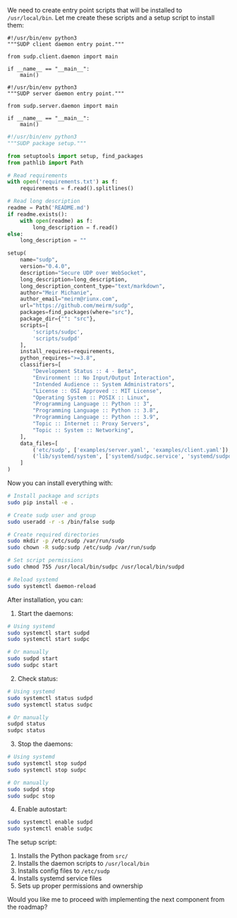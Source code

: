 We need to create entry point scripts that will be installed to `/usr/local/bin`. Let me create these scripts and a setup script to install them:

```plain text:scripts/sudpc
#!/usr/bin/env python3
"""SUDP client daemon entry point."""

from sudp.client.daemon import main

if __name__ == "__main__":
    main()
```

```plain text:scripts/sudpd
#!/usr/bin/env python3
"""SUDP server daemon entry point."""

from sudp.server.daemon import main

if __name__ == "__main__":
    main()
```

```python:setup.py
#!/usr/bin/env python3
"""SUDP package setup."""

from setuptools import setup, find_packages
from pathlib import Path

# Read requirements
with open('requirements.txt') as f:
    requirements = f.read().splitlines()

# Read long description
readme = Path('README.md')
if readme.exists():
    with open(readme) as f:
        long_description = f.read()
else:
    long_description = ""

setup(
    name="sudp",
    version="0.4.0",
    description="Secure UDP over WebSocket",
    long_description=long_description,
    long_description_content_type="text/markdown",
    author="Meir Michanie",
    author_email="meirm@riunx.com",
    url="https://github.com/meirm/sudp",
    packages=find_packages(where="src"),
    package_dir={"": "src"},
    scripts=[
        'scripts/sudpc',
        'scripts/sudpd'
    ],
    install_requires=requirements,
    python_requires=">=3.8",
    classifiers=[
        "Development Status :: 4 - Beta",
        "Environment :: No Input/Output Interaction",
        "Intended Audience :: System Administrators",
        "License :: OSI Approved :: MIT License",
        "Operating System :: POSIX :: Linux",
        "Programming Language :: Python :: 3",
        "Programming Language :: Python :: 3.8",
        "Programming Language :: Python :: 3.9",
        "Topic :: Internet :: Proxy Servers",
        "Topic :: System :: Networking",
    ],
    data_files=[
        ('etc/sudp', ['examples/server.yaml', 'examples/client.yaml']),
        ('lib/systemd/system', ['systemd/sudpc.service', 'systemd/sudpd.service']),
    ]
)
```
Now you can install everything with:

```bash
# Install package and scripts
sudo pip install -e .

# Create sudp user and group
sudo useradd -r -s /bin/false sudp

# Create required directories
sudo mkdir -p /etc/sudp /var/run/sudp
sudo chown -R sudp:sudp /etc/sudp /var/run/sudp

# Set script permissions
sudo chmod 755 /usr/local/bin/sudpc /usr/local/bin/sudpd

# Reload systemd
sudo systemctl daemon-reload
```

After installation, you can:

1. Start the daemons:
```bash
# Using systemd
sudo systemctl start sudpd
sudo systemctl start sudpc

# Or manually
sudo sudpd start
sudo sudpc start
```

2. Check status:
```bash
# Using systemd
sudo systemctl status sudpd
sudo systemctl status sudpc

# Or manually
sudpd status
sudpc status
```

3. Stop the daemons:
```bash
# Using systemd
sudo systemctl stop sudpd
sudo systemctl stop sudpc

# Or manually
sudo sudpd stop
sudo sudpc stop
```

4. Enable autostart:
```bash
sudo systemctl enable sudpd
sudo systemctl enable sudpc
```

The setup script:
1. Installs the Python package from `src/`
2. Installs the daemon scripts to `/usr/local/bin`
3. Installs config files to `/etc/sudp`
4. Installs systemd service files
5. Sets up proper permissions and ownership

Would you like me to proceed with implementing the next component from the roadmap?
